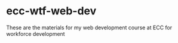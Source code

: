 # ecc-wtf-web-dev
These are the materials for my web development course at ECC for workforce development
